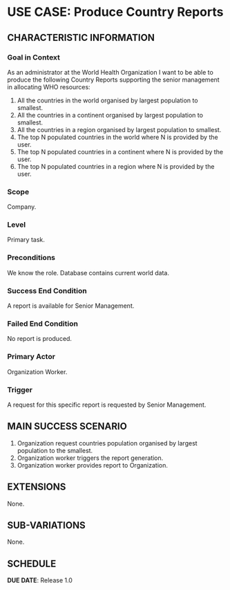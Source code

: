 # USE CASE: Produce Country Reports

## CHARACTERISTIC INFORMATION

### Goal in Context

As an administrator at the World Health Organization I want to be able to produce the following Country Reports supporting the senior management in allocating WHO resources:
1. All the countries in the world organised by largest population to smallest.
2. All the countries in a continent organised by largest population to smallest.
3. All the countries in a region organised by largest population to smallest.
4. The top N populated countries in the world where N is provided by the user.
5. The top N populated countries in a continent where N is provided by the user.
6. The top N populated countries in a region where N is provided by the user.

### Scope

Company.

### Level

Primary task.

### Preconditions

We know the role.  Database contains current world data.

### Success End Condition

A report is available for Senior Management.

### Failed End Condition

No report is produced.

### Primary Actor

Organization Worker.

### Trigger

A request for this specific report is requested by Senior Management.

## MAIN SUCCESS SCENARIO

1. Organization request countries population organised by largest population to the smallest.
2. Organization worker triggers the report generation.
3. Organization worker provides report to Organization.


## EXTENSIONS

None.

## SUB-VARIATIONS

None.

## SCHEDULE

**DUE DATE**: Release 1.0
